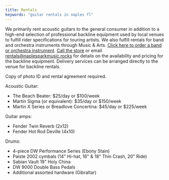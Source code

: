 ```yaml
---
title: Rentals
keywords: "guitar rentals in naples fl"
---
```

We primarily rent acoustic guitars to the general consumer in addition to a high-end selection of professional backline equipment used by local venues to fulfill rider specifications for touring artists. We also fulfill rentals for band and orchestra instruments through Music & Arts. [Click here to order a band or orchestra instrument](https://www.musicarts.com/rentals?aid=5545). [Call the store](https://naplesparkmusic.rocks/contact) or email  <a href="mailto:rentals@naplesparkmusic.rocks">rentals@naplesparkmusic.rocks</a> for details on the availability and pricing for the backline equipment. Delivery services can be arranged directly to the venue for backline rentals. 

Copy of photo ID and rental agreement required. 

Acoustic Guitar:
 - The Beach Beater: \$25/day or \$100/week
 - Martin Sigma (or equivalent): \$35/day or \$150/week
 - Martin X Series or Breadlove Concertina: \$45/day or \$225/week

Guitar amps:
- Fender Twin Reverb (2x12)
- Fender Hot Rod Deville (4x10)

 Drums:
- 4-piece DW Performance Series (Ebony Stain)
- Paiste 2002 cymbals (14" Hi-hat, 16" & 18" Thin Crash, 20" Ride)
- Sabian Vault 19" Holy China
- DW 9000 Double Bass Pedals
- Additional assorted hardware (Gibraltar)


